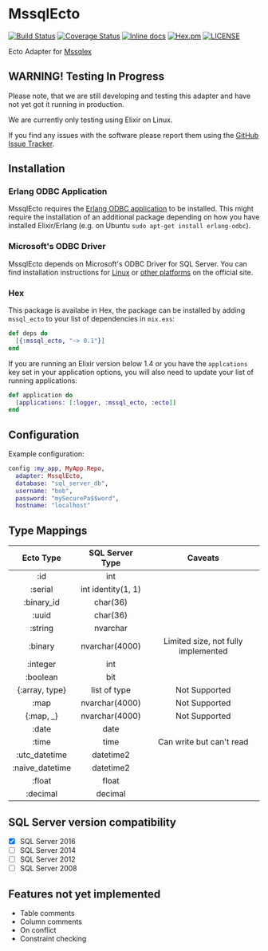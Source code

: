 # MssqlEcto

[![Build Status](https://travis-ci.org/findmypast-oss/mssql_ecto.svg?branch=master)](https://travis-ci.org/findmypast-oss/mssql_ecto)
[![Coverage Status](https://coveralls.io/repos/github/findmypast-oss/mssql_ecto/badge.svg)](https://coveralls.io/github/findmypast-oss/mssql_ecto)
[![Inline docs](http://inch-ci.org/github/findmypast-oss/mssql_ecto.svg?branch=master)](http://inch-ci.org/github/findmypast-oss/mssql_ecto)
[![Hex.pm](https://img.shields.io/hexpm/v/mssql_ecto.svg)](https://hex.pm/packages/mssql_ecto)
[![LICENSE](https://img.shields.io/hexpm/l/mssql_ecto.svg)](https://github.com/findmypast-oss/mssql_ecto/blob/master/LICENSE)

Ecto Adapter for [Mssqlex](https://github.com/findmypast-oss/mssqlex)

## WARNING! Testing In Progress

Please note, that we are still developing and testing this adapter and have not yet got it running in production.

We are currently only testing using Elixir on Linux.

If you find any issues with the software please report them using the [GitHub Issue Tracker](https://github.com/findmypast-oss/mssql_ecto/issues).

## Installation

### Erlang ODBC Application

MssqlEcto requires the [Erlang ODBC application](http://erlang.org/doc/man/odbc.html) to be installed. This might require the installation of an additional package depending on how you have installed Elixir/Erlang (e.g. on Ubuntu `sudo apt-get install erlang-odbc`).

### Microsoft's ODBC Driver

MssqlEcto depends on Microsoft's ODBC Driver for SQL Server. You can find installation instructions for [Linux](https://docs.microsoft.com/en-us/sql/connect/odbc/linux/installing-the-microsoft-odbc-driver-for-sql-server-on-linux) or [other platforms](https://docs.microsoft.com/en-us/sql/connect/odbc/microsoft-odbc-driver-for-sql-server) on the official site.

### Hex

This package is availabe in Hex, the package can be installed by adding `mssql_ecto` to your list of dependencies in `mix.exs`:

```elixir
def deps do
  [{:mssql_ecto, "~> 0.1"}]
end
```

If you are running an Elixir version below 1.4 or you have the `applcations` key set in your application options, you will also need to update your list of running applications:

```elixir
def application do
  [applications: [:logger, :mssql_ecto, :ecto]]
end
```

## Configuration

Example configuration:

```elixir
config :my_app, MyApp.Repo,
  adapter: MssqlEcto,
  database: "sql_server_db",
  username: "bob",
  password: "mySecurePa$$word",
  hostname: "localhost"
```

## Type Mappings

| Ecto Type       | SQL Server Type    | Caveats                             |
|:---------------:|:------------------:|:-----------------------------------:|
| :id             | int                |                                     |
| :serial         | int identity(1, 1) |                                     |
| :binary_id      | char(36)           |                                     |
| :uuid           | char(36)           |                                     |
| :string         | nvarchar           |                                     |
| :binary         | nvarchar(4000)     | Limited size, not fully implemented |
| :integer        | int                |                                     |
| :boolean        | bit                |                                     |
| {:array, type}  | list of type       | Not Supported                       |
| :map            | nvarchar(4000)     | Not Supported                       |
| {:map, _}       | nvarchar(4000)     | Not Supported                       |
| :date           | date               |                                     |
| :time           | time               | Can write but can't read            |
| :utc_datetime   | datetime2          |                                     |
| :naive_datetime | datetime2          |                                     |
| :float          | float              |                                     |
| :decimal        | decimal            |                                     |

## SQL Server version compatibility

- [x] SQL Server 2016
- [ ] SQL Server 2014
- [ ] SQL Server 2012
- [ ] SQL Server 2008

## Features not yet implemented

* Table comments
* Column comments
* On conflict
* Constraint checking
